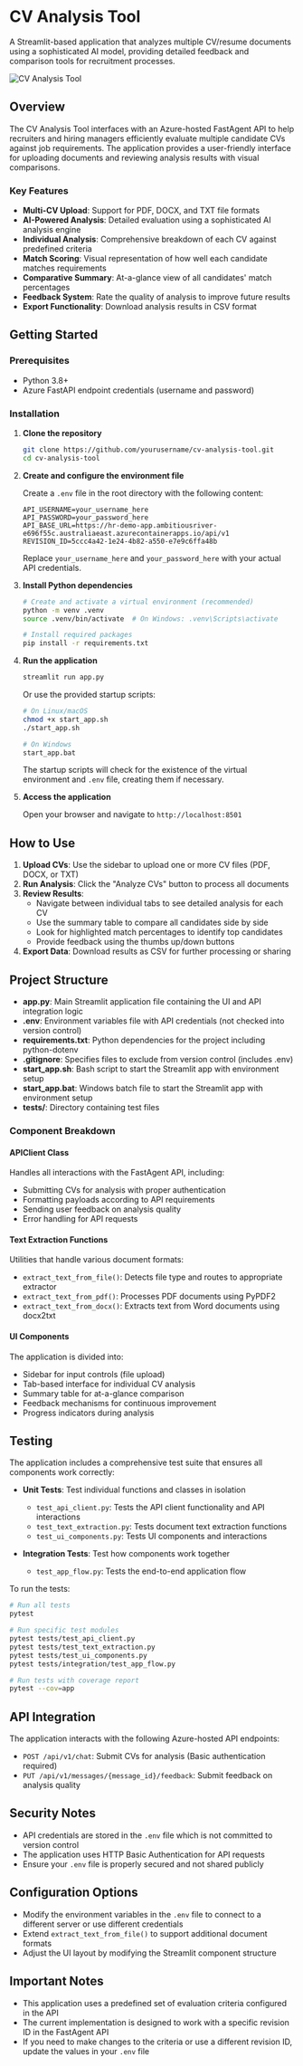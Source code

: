 # CV Analysis Tool

A Streamlit-based application that analyzes multiple CV/resume documents using a sophisticated AI model, providing detailed feedback and comparison tools for recruitment processes.

![CV Analysis Tool](images/homepage.png)

## Overview

The CV Analysis Tool interfaces with an Azure-hosted FastAgent API to help recruiters and hiring managers efficiently evaluate multiple candidate CVs against job requirements. The application provides a user-friendly interface for uploading documents and reviewing analysis results with visual comparisons.

### Key Features

- **Multi-CV Upload**: Support for PDF, DOCX, and TXT file formats
- **AI-Powered Analysis**: Detailed evaluation using a sophisticated AI analysis engine
- **Individual Analysis**: Comprehensive breakdown of each CV against predefined criteria
- **Match Scoring**: Visual representation of how well each candidate matches requirements
- **Comparative Summary**: At-a-glance view of all candidates' match percentages
- **Feedback System**: Rate the quality of analysis to improve future results
- **Export Functionality**: Download analysis results in CSV format

## Getting Started

### Prerequisites

- Python 3.8+
- Azure FastAPI endpoint credentials (username and password)

### Installation

1. **Clone the repository**

   ```bash
   git clone https://github.com/yourusername/cv-analysis-tool.git
   cd cv-analysis-tool
   ```

2. **Create and configure the environment file**

   Create a `.env` file in the root directory with the following content:

   ```
   API_USERNAME=your_username_here
   API_PASSWORD=your_password_here
   API_BASE_URL=https://hr-demo-app.ambitiousriver-e696f55c.australiaeast.azurecontainerapps.io/api/v1
   REVISION_ID=5ccc4a42-1e24-4b82-a550-e7e9c6ffa48b
   ```

   Replace `your_username_here` and `your_password_here` with your actual API credentials.

3. **Install Python dependencies**

   ```bash
   # Create and activate a virtual environment (recommended)
   python -m venv .venv
   source .venv/bin/activate  # On Windows: .venv\Scripts\activate

   # Install required packages
   pip install -r requirements.txt
   ```

4. **Run the application**

   ```bash
   streamlit run app.py
   ```

   Or use the provided startup scripts:

   ```bash
   # On Linux/macOS
   chmod +x start_app.sh
   ./start_app.sh

   # On Windows
   start_app.bat
   ```

   The startup scripts will check for the existence of the virtual environment and `.env` file, creating them if necessary.

5. **Access the application**

   Open your browser and navigate to `http://localhost:8501`

## How to Use

1. **Upload CVs**: Use the sidebar to upload one or more CV files (PDF, DOCX, or TXT)
2. **Run Analysis**: Click the "Analyze CVs" button to process all documents
3. **Review Results**:
   - Navigate between individual tabs to see detailed analysis for each CV
   - Use the summary table to compare all candidates side by side
   - Look for highlighted match percentages to identify top candidates
   - Provide feedback using the thumbs up/down buttons
4. **Export Data**: Download results as CSV for further processing or sharing

## Project Structure

- **app.py**: Main Streamlit application file containing the UI and API integration logic
- **.env**: Environment variables file with API credentials (not checked into version control)
- **requirements.txt**: Python dependencies for the project including python-dotenv
- **.gitignore**: Specifies files to exclude from version control (includes .env)
- **start_app.sh**: Bash script to start the Streamlit app with environment setup
- **start_app.bat**: Windows batch file to start the Streamlit app with environment setup
- **tests/**: Directory containing test files

### Component Breakdown

#### APIClient Class

Handles all interactions with the FastAgent API, including:

- Submitting CVs for analysis with proper authentication
- Formatting payloads according to API requirements
- Sending user feedback on analysis quality
- Error handling for API requests

#### Text Extraction Functions

Utilities that handle various document formats:

- `extract_text_from_file()`: Detects file type and routes to appropriate extractor
- `extract_text_from_pdf()`: Processes PDF documents using PyPDF2
- `extract_text_from_docx()`: Extracts text from Word documents using docx2txt

#### UI Components

The application is divided into:

- Sidebar for input controls (file upload)
- Tab-based interface for individual CV analysis
- Summary table for at-a-glance comparison
- Feedback mechanisms for continuous improvement
- Progress indicators during analysis

## Testing

The application includes a comprehensive test suite that ensures all components work correctly:

- **Unit Tests**: Test individual functions and classes in isolation

  - `test_api_client.py`: Tests the API client functionality and API interactions
  - `test_text_extraction.py`: Tests document text extraction functions
  - `test_ui_components.py`: Tests UI components and interactions

- **Integration Tests**: Test how components work together
  - `test_app_flow.py`: Tests the end-to-end application flow

To run the tests:

```bash
# Run all tests
pytest

# Run specific test modules
pytest tests/test_api_client.py
pytest tests/test_text_extraction.py
pytest tests/test_ui_components.py
pytest tests/integration/test_app_flow.py

# Run tests with coverage report
pytest --cov=app
```

## API Integration

The application interacts with the following Azure-hosted API endpoints:

- `POST /api/v1/chat`: Submit CVs for analysis (Basic authentication required)
- `PUT /api/v1/messages/{message_id}/feedback`: Submit feedback on analysis quality

## Security Notes

- API credentials are stored in the `.env` file which is not committed to version control
- The application uses HTTP Basic Authentication for API requests
- Ensure your `.env` file is properly secured and not shared publicly

## Configuration Options

- Modify the environment variables in the `.env` file to connect to a different server or use different credentials
- Extend `extract_text_from_file()` to support additional document formats
- Adjust the UI layout by modifying the Streamlit component structure

## Important Notes

- This application uses a predefined set of evaluation criteria configured in the API
- The current implementation is designed to work with a specific revision ID in the FastAgent API
- If you need to make changes to the criteria or use a different revision ID, update the values in your `.env` file
